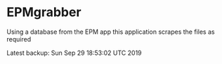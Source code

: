 # EPMgrabber
Using a database from the EPM app this application scrapes the files as required


Latest backup: Sun Sep 29 18:53:02 UTC 2019
